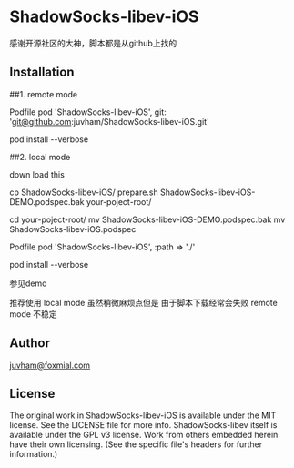# ShadowSocks-libev-iOS

感谢开源社区的大神，脚本都是从github上找的

## Installation

##1. remote mode

Podfile 
pod 'ShadowSocks-libev-iOS', git: 'git@github.com:juvham/ShadowSocks-libev-iOS.git'

pod install --verbose

##2. local mode

down load this

cp ShadowSocks-libev-iOS/ prepare.sh ShadowSocks-libev-iOS-DEMO.podspec.bak  your-poject-root/

cd your-poject-root/
mv ShadowSocks-libev-iOS-DEMO.podspec.bak  mv ShadowSocks-libev-iOS.podspec 

Podfile 
pod 'ShadowSocks-libev-iOS', :path => './'

pod install --verbose


参见demo

推荐使用 local mode 虽然稍微麻烦点但是 由于脚本下载经常会失败 remote mode 不稳定
## Author
juvham@foxmial.com
## License

The original work in ShadowSocks-libev-iOS is available under the MIT license. See the LICENSE file for more info.
ShadowSocks-libev itself is available under the GPL v3 license.
Work from others embedded herein have their own licensing. (See the specific file's headers for further information.)
